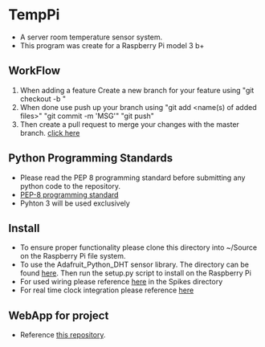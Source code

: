# TempPi
- A server room temperature sensor system.
- This program was create for a Raspberry Pi model 3 b+

## WorkFlow
1. When adding a feature Create a new branch for your feature using "git checkout -b <name of your new branch>"
2. When done use push up your branch using "git add <name(s) of added files>" "git commit -m 'MSG'" "git push"
3. Then create a pull request to merge your changes with the master branch. [click here](https://github.com/Cookie150CC/TempPi/pulls) 
  
## Python Programming Standards
- Please read the PEP 8 programming standard before submitting any python code to the repository.
- [PEP-8 programming standard](https://www.python.org/dev/peps/pep-0008/#maximum-line-length)
- Pyhton 3 will be used exclusively

## Install
- To ensure proper functionality please clone this directory into ~/Source on the Raspberry Pi file system.
- To use the Adafruit_Python_DHT sensor library. The directory can be found [here](https://github.com/adafruit/Adafruit_Python_DHT). Then run the setup.py script to install on the Raspberry Pi
- For used wiring please reference [here](https://github.com/Cookie150CC/TempPi/blob/master/Spikes/RaspberryPi_v01_WiringSchematic.pdf) in the Spikes directory
- For real time clock integration please reference [here](https://github.com/Cookie150CC/TempPi/blob/master/Spikes/Spike%20on%20RTC%20integration.md)

## WebApp for project
- Reference [this repository](https://github.com/yillivs/Pi-Webapp).
